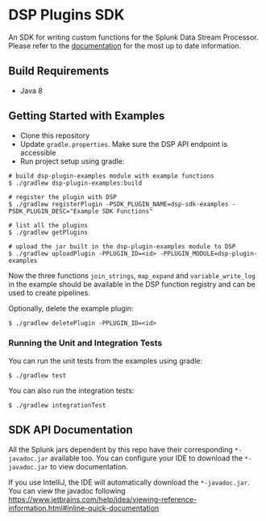 # DSP Plugins SDK

An SDK for writing custom functions for the Splunk Data Stream Processor. Please refer to the [documentation](https://docs.splunk.com/Documentation/DSP/1.1.0/User/PluginSDK) for the most up to date information.

## Build Requirements

* Java 8

## Getting Started with Examples
* Clone this repository
* Update `gradle.properties`. Make sure the DSP API endpoint is accessible
* Run project setup using gradle:
```
# build dsp-plugin-examples module with example functions
$ ./gradlew dsp-plugin-examples:build

# register the plugin with DSP
$ ./gradlew registerPlugin -PSDK_PLUGIN_NAME=dsp-sdk-examples -PSDK_PLUGIN_DESC="Example SDK Functions"

# list all the plugins
$ ./gradlew getPlugins

# upload the jar built in the dsp-plugin-examples module to DSP
$ ./gradlew uploadPlugin -PPLUGIN_ID=<id> -PPLUGIN_MODULE=dsp-plugin-examples
```

Now the three functions `join_strings`, `map_expand` and `variable_write_log` in the example should be available in the DSP function registry and can be used to create pipelines.

Optionally, delete the example plugin:
```
$ ./gradlew deletePlugin -PPLUGIN_ID=<id>
```
### Running the Unit and Integration Tests
You can run the unit tests from the examples using gradle:
```
$ ./gradlew test
```
You can also run the integration tests:
```
$ ./gradlew integrationTest
```
## SDK API Documentation
All the Splunk jars dependent by this repo have their corresponding `*-javadoc.jar` available too. You can configure your IDE to download the `*-javadoc.jar` to view documentation.

If you use IntelliJ, the IDE will automatically download the `*-javadoc.jar`. You can view the javadoc following https://www.jetbrains.com/help/idea/viewing-reference-information.html#inline-quick-documentation
